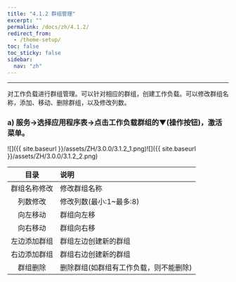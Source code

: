 ```yaml
---
title: "4.1.2 群组管理"
excerpt: ""
permalink: /docs/zh/4.1.2/
redirect_from:
  - /theme-setup/
toc: false
toc_sticky: false
sidebar:
  nav: "zh"
---
```


---
对工作负载进行群组管理。可以针对相应的群组，创建工作负载。可以修改群组名称，添加、移动、删除群组，以及修改列数。

### a\) 服务→选择应用程序表→点击工作负载群组的▼(操作按钮)，激活菜单。
![]({{ site.baseurl }}/assets/ZH/3.0.0/3.1.2_1.png)![]({{ site.baseurl }}/assets/ZH/3.0.0/3.1.2_2.png)

| **目录** | **说明** |
| :---: | :--- |
| 群组名称修改 | 修改群组名称 |
| 列数修改 | 修改列数(最小:1~最多:8) |
| 向左移动 | 群组向左移 |
| 向右移动 | 群组向右移 |
| 左边添加群组 | 群组左边创建新的群组 |
| 右边添加群组 | 群组右边创建新的群组 |
| 群组删除 | 删除群组(如群组有工作负载，则不能删除) |
